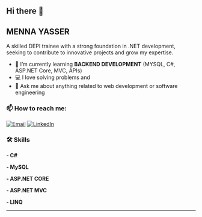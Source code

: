 ## Hi there 👋
**MENNA YASSER**
---
A skilled DEPI trainee with a strong foundation in .NET development, seeking to contribute to innovative projects and grow my expertise.

- 🌱 I’m currently learning **BACKEND DEVELOPMENT** (MYSQL, C#, ASP.NET Core, MVC, APIs)
- 💻 I love solving problems and  
- 💬 Ask me about anything related to web development or software engineering

### 📫 How to reach me:

[![Email](https://img.shields.io/badge/Email-D14836?style=for-the-badge&logo=gmail&logoColor=white)](mailto:myasserbadawy@gmail.com)
[![LinkedIn](https://img.shields.io/badge/LinkedIn-0077B5?style=for-the-badge&logo=linkedin&logoColor=white)](https://www.linkedin.com/in/menna-yasser-aa8a7b204/)

### 🛠 Skills

**- C#**

**- MySQL**

**- ASP.NET CORE**

**- ASP.NET MVC**

**- LINQ**




---

